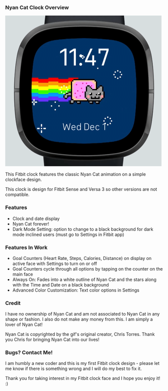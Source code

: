 ### Nyan Cat Clock Overview

![me](NyanCat-Clock.gif)

This Fitbit clock features the classic Nyan Cat animation on a simple clockface design.

This clock is design for Fitbit Sense and Versa 3 so other versions are not compatible. 

### Features 

- Clock and date display
- Nyan Cat forever!
- Dark Mode Setting: option to change to a black background for dark mode inclined users (must go to Settings in Fitbit app)
### Features In Work

- Goal Counters (Heart Rate, Steps, Calories, Distance) on display on active face with Settings to turn on or off
- Goal Counters cycle through all options by tapping on the counter on the main face
- Always On: Fades into a white outline of Nyan Cat and the stars along with the Time and Date on a black background
- Advanced Color Customization: Text color options in Settings

### Credit

I have no ownership of Nyan Cat and am not associated to Nyan Cat in any shape or fashion. I also do not make any money from this. I am simply a lover of Nyan Cat!

Nyan Cat is copyrighted by the gif's original creator, Chris Torres. Thank you Chris for bringing Nyan Cat into our lives! 

### Bugs? Contact Me!

I am humbly a new coder and this is my first Fitbit clock design - please let me know if there is something wrong and I will do my best to fix it. 

Thank you for taking interest in my Fitbit clock face and I hope you enjoy it! :)
